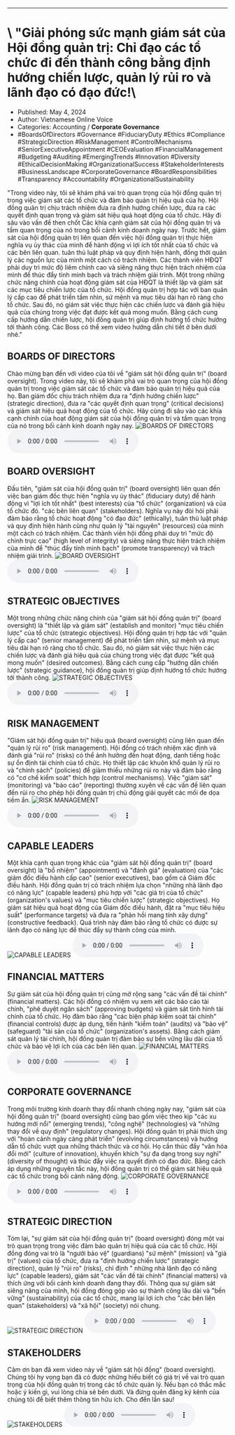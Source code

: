 
---

# \ "Giải phóng sức mạnh giám sát của Hội đồng quản trị: Chỉ đạo các tổ chức đi đến thành công bằng định hướng chiến lược, quản lý rủi ro và lãnh đạo có đạo đức!\

- Published: May 4, 2024
- Author: Vietnamese Online Voice
- Categories: Accounting / **Corporate Governance**
- #BoardsOfDirectors #Governance #FiduciaryDuty #Ethics #Compliance #StrategicDirection #RiskManagement #ControlMechanisms #SeniorExecutiveAppointment #CEOEvaluation #FinancialManagement #Budgeting #Auditing #EmergingTrends #Innovation #Diversity #EthicalDecisionMaking #OrganizationalSuccess #StakeholderInterests #BusinessLandscape #CorporateGovernance #BoardResponsibilities #Transparency #Accountability #OrganizationalSustainability

"Trong video này, tôi sẽ khám phá vai trò quan trọng của hội đồng quản trị trong việc giám sát các tổ chức và đảm bảo quản trị hiệu quả của họ. Hội đồng quản trị chịu trách nhiệm đưa ra định hướng chiến lược, đưa ra các quyết định quan trọng và giám sát hiệu quả hoạt động của tổ chức. Hãy đi sâu vào vấn đề then chốt Các khía cạnh giám sát của hội đồng quản trị và tầm quan trọng của nó trong bối cảnh kinh doanh ngày nay. Trước hết, giám sát của hội đồng quản trị liên quan đến việc hội đồng quản trị thực hiện nghĩa vụ ủy thác của mình để hành động vì lợi ích tốt nhất của tổ chức và các bên liên quan. tuân thủ luật pháp và quy định hiện hành, đồng thời quản lý các nguồn lực của mình một cách có trách nhiệm. Các thành viên HĐQT phải duy trì mức độ liêm chính cao và siêng năng thực hiện trách nhiệm của mình để thúc đẩy tính minh bạch và trách nhiệm giải trình. Một trong những chức năng chính của hoạt động giám sát của HĐQT là thiết lập và giám sát các mục tiêu chiến lược của tổ chức. Hội đồng quản trị hợp tác với ban quản lý cấp cao để phát triển tầm nhìn, sứ mệnh và mục tiêu dài hạn rõ ràng cho tổ chức. Sau đó, nó giám sát việc thực hiện các chiến lược và đánh giá hiệu quả của chúng trong việc đạt được kết quả mong muốn. Bằng cách cung cấp hướng dẫn chiến lược, hội đồng quản trị giúp định hướng tổ chức hướng tới thành công. Các Boss có thể xem video hướng dẫn chi tiết ở bên dưới nhé."


## BOARDS OF DIRECTORS

Chào mừng bạn đến với video của tôi về "giám sát hội đồng quản trị" (board oversight). Trong video này, tôi sẽ khám phá vai trò quan trọng của hội đồng quản trị trong việc giám sát các tổ chức và đảm bảo quản trị hiệu quả của họ. Ban giám đốc chịu trách nhiệm đưa ra "định hướng chiến lược" (strategic direction), đưa ra "các quyết định quan trọng" (critical decisions) và giám sát hiệu quả hoạt động của tổ chức. Hãy cùng đi sâu vào các khía cạnh chính của hoạt động giám sát của hội đồng quản trị và tầm quan trọng của nó trong bối cảnh kinh doanh ngày nay.
![BOARDS OF DIRECTORS](https://http-archiver-apis-production-80.schnworks.com/storage/images/transitions/2024-05-03/transition-6506524568-Montserrat-Thin-9C27B0.jpg)
<audio controls>
    <source src="https://http-archiver-apis-production-80.schnworks.com/storage/storage/audio/file-3534987741.mp3" type="audio/mpeg">
</audio>



## BOARD OVERSIGHT

Đầu tiên, "giám sát của hội đồng quản trị" (board oversight) liên quan đến việc ban giám đốc thực hiện "nghĩa vụ ủy thác" (fiduciary duty) để hành động vì "lợi ích tốt nhất" (best interests) của "tổ chức" (organization) và của tổ chức đó. "các bên liên quan" (stakeholders). Nghĩa vụ này đòi hỏi phải đảm bảo rằng tổ chức hoạt động "có đạo đức" (ethically), tuân thủ luật pháp và quy định hiện hành cũng như quản lý "tài nguyên" (resources) của mình một cách có trách nhiệm. Các thành viên hội đồng phải duy trì "mức độ chính trực cao" (high level of integrity) và siêng năng thực hiện trách nhiệm của mình để "thúc đẩy tính minh bạch" (promote transparency) và trách nhiệm giải trình.
![BOARD OVERSIGHT](https://http-archiver-apis-production-80.schnworks.com/storage/images/transitions/2024-05-03/transition-4446970868-Montserrat-Medium-7B1FA2.jpg)
<audio controls>
    <source src="https://http-archiver-apis-production-80.schnworks.com/storage/storage/audio/file-4395252380.mp3" type="audio/mpeg">
</audio>



## STRATEGIC OBJECTIVES

Một trong những chức năng chính của "giám sát hội đồng quản trị" (board oversight) là "thiết lập và giám sát" (establish and monitor) "mục tiêu chiến lược" của tổ chức (strategic objectives). Hội đồng quản trị hợp tác với "quản lý cấp cao" (senior management) để phát triển tầm nhìn, sứ mệnh và mục tiêu dài hạn rõ ràng cho tổ chức. Sau đó, nó giám sát việc thực hiện các chiến lược và đánh giá hiệu quả của chúng trong việc đạt được "kết quả mong muốn" (desired outcomes). Bằng cách cung cấp "hướng dẫn chiến lược" (strategic guidance), hội đồng quản trị giúp định hướng tổ chức hướng tới thành công.
![STRATEGIC OBJECTIVES](https://http-archiver-apis-production-80.schnworks.com/storage/images/transitions/2024-05-03/transition-9331637820-Montserrat-Medium-303F9F.jpg)
<audio controls>
    <source src="https://http-archiver-apis-production-80.schnworks.com/storage/storage/audio/file-6999888462.mp3" type="audio/mpeg">
</audio>



## RISK MANAGEMENT

"Giám sát hội đồng quản trị" hiệu quả (board oversight) cũng liên quan đến "quản lý rủi ro" (risk management). Hội đồng có trách nhiệm xác định và đánh giá "rủi ro" (risks) có thể ảnh hưởng đến hoạt động, danh tiếng hoặc sự ổn định tài chính của tổ chức. Họ thiết lập các khuôn khổ quản lý rủi ro và "chính sách" (policies) để giảm thiểu những rủi ro này và đảm bảo rằng có "cơ chế kiểm soát" thích hợp (control mechanisms). Việc "giám sát" (monitoring) và "báo cáo" (reporting) thường xuyên về các vấn đề liên quan đến rủi ro cho phép hội đồng quản trị chủ động giải quyết các mối đe dọa tiềm ẩn.
![RISK MANAGEMENT](https://http-archiver-apis-production-80.schnworks.com/storage/images/transitions/2024-05-03/transition-65966097613-Montserrat-Medium-283593.jpg)
<audio controls>
    <source src="https://http-archiver-apis-production-80.schnworks.com/storage/storage/audio/file-20579491545.mp3" type="audio/mpeg">
</audio>



## CAPABLE LEADERS

Một khía cạnh quan trọng khác của "giám sát hội đồng quản trị" (board oversight) là "bổ nhiệm" (appointment) và "đánh giá" (evaluation) của "các giám đốc điều hành cấp cao" (senior executives), bao gồm cả Giám đốc điều hành. Hội đồng quản trị có trách nhiệm lựa chọn "những nhà lãnh đạo có năng lực" (capable leaders) phù hợp với "các giá trị của tổ chức" (organization's values) và "mục tiêu chiến lược" (strategic objectives). Họ giám sát hiệu quả hoạt động của Giám đốc điều hành, đặt ra "mục tiêu hiệu suất" (performance targets) và đưa ra "phản hồi mang tính xây dựng" (constructive feedback). Quá trình này đảm bảo rằng tổ chức có được sự lãnh đạo có năng lực để thúc đẩy sự thành công của mình.
![CAPABLE LEADERS](https://http-archiver-apis-production-80.schnworks.com/storage/images/transitions/2024-05-03/transition--29586105749-Montserrat-Bold-880E4F.jpg)
<audio controls>
    <source src="https://http-archiver-apis-production-80.schnworks.com/storage/storage/audio/file-1481336938.mp3" type="audio/mpeg">
</audio>



## FINANCIAL MATTERS

Sự giám sát của hội đồng quản trị cũng mở rộng sang "các vấn đề tài chính" (financial matters). Các hội đồng có nhiệm vụ xem xét các báo cáo tài chính, "phê duyệt ngân sách" (approving budgets) và giám sát tình hình tài chính của tổ chức. Họ đảm bảo rằng "các biện pháp kiểm soát tài chính" (financial controls) được áp dụng, tiến hành "kiểm toán" (audits) và "bảo vệ" (safeguard) "tài sản của tổ chức" (organization's assets). Bằng cách giám sát quản lý tài chính, hội đồng quản trị đảm bảo sự bền vững lâu dài của tổ chức và bảo vệ lợi ích của các bên liên quan.
![FINANCIAL MATTERS](https://http-archiver-apis-production-80.schnworks.com/storage/images/transitions/2024-05-03/transition-7472717206-Montserrat-ExtraBold-283593.jpg)
<audio controls>
    <source src="https://http-archiver-apis-production-80.schnworks.com/storage/storage/audio/file-19166817037.mp3" type="audio/mpeg">
</audio>



## CORPORATE GOVERNANCE

Trong môi trường kinh doanh thay đổi nhanh chóng ngày nay, "giám sát của hội đồng quản trị" (board oversight) cũng bao gồm việc theo kịp "các xu hướng mới nổi" (emerging trends), "công nghệ" (technologies) và "những thay đổi về quy định" (regulatory changes). Hội đồng quản trị phải thích ứng với "hoàn cảnh ngày càng phát triển" (evolving circumstances) và hướng dẫn tổ chức vượt qua những thách thức và cơ hội. Họ cần thúc đẩy "văn hóa đổi mới" (culture of innovation), khuyến khích "sự đa dạng trong suy nghĩ" (diversity of thought) và thúc đẩy việc ra quyết định có đạo đức. Bằng cách áp dụng những nguyên tắc này, hội đồng quản trị có thể giám sát hiệu quả các tổ chức trong bối cảnh năng động.
![CORPORATE GOVERNANCE](https://http-archiver-apis-production-80.schnworks.com/storage/images/transitions/2024-05-03/transition--15333005631-Montserrat-SemiBold-512DA8.jpg)
<audio controls>
    <source src="https://http-archiver-apis-production-80.schnworks.com/storage/storage/audio/file-65583895899.mp3" type="audio/mpeg">
</audio>



## STRATEGIC DIRECTION

Tóm lại, "sự giám sát của hội đồng quản trị" (board oversight) đóng một vai trò quan trọng trong việc đảm bảo quản trị hiệu quả của các tổ chức. Hội đồng đóng vai trò là "người bảo vệ" (guardians) "sứ mệnh" (mission) và "giá trị" (values) của tổ chức, đưa ra "định hướng chiến lược" (strategic direction), quản lý "rủi ro" (risks), chỉ định " những nhà lãnh đạo có năng lực" (capable leaders), giám sát "các vấn đề tài chính" (financial matters) và thích ứng với bối cảnh kinh doanh đang thay đổi. Thông qua sự giám sát siêng năng của mình, hội đồng đóng góp vào sự thành công lâu dài và "bền vững" (sustainability) của các tổ chức, mang lại lợi ích cho "các bên liên quan" (stakeholders) và "xã hội" (society) nói chung.
![STRATEGIC DIRECTION](https://http-archiver-apis-production-80.schnworks.com/storage/images/transitions/2024-05-03/transition--33903640061-Montserrat-Bold-673AB7.jpg)
<audio controls>
    <source src="https://http-archiver-apis-production-80.schnworks.com/storage/storage/audio/file-52186006165.mp3" type="audio/mpeg">
</audio>



## STAKEHOLDERS

Cảm ơn bạn đã xem video này về "giám sát hội đồng" (board oversight). Chúng tôi hy vọng bạn đã có được những hiểu biết có giá trị về vai trò quan trọng của hội đồng quản trị trong các tổ chức quản lý. Nếu bạn có thắc mắc hoặc ý kiến ​​gì, vui lòng chia sẻ bên dưới. Và đừng quên đăng ký kênh của chúng tôi để biết thêm thông tin hữu ích. Cho đến lần sau!
![STAKEHOLDERS](https://http-archiver-apis-production-80.schnworks.com/storage/images/transitions/2024-05-03/transition--23511223117-Montserrat-SemiBold-283593.jpg)
<audio controls>
    <source src="https://http-archiver-apis-production-80.schnworks.com/storage/storage/audio/file-28238252605.mp3" type="audio/mpeg">
</audio>

